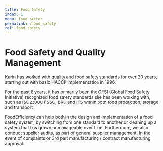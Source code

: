 ```yaml
---
title: Food Safety
index: 1
menu: food_sector
permalink: /food_safety
ref: food_safety
---
```


# Food Safety and Quality Management

Karin has worked with quality and food safety standards for over 20 years, starting out with basic HACCP implementation in 1996.

For the past 8 years, it has primarily been the GFSI (Global Food Safety Initiative) recognized food safety standards she has been working with, such as ISO22000 FSSC, BRC and IFS within both food production, storage and transport.

FoodEfficiency can help both in the design and implementation of a food safety system, by switching from one standard to another or cleaning up a system that has grown unmanageable over time. 
Furthermore, we also conduct supplier audits, as part of general supplier management, in the event of complaints or 3rd part manufacturing / contract manufacturing approval.
